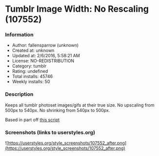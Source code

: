 # Tumblr Image Width: No Rescaling (107552)

### Information
- Author: fallensparrow (unknown)
- Created at: unknown
- Updated at: 2/6/2016, 5:58:21 AM
- License: NO-REDISTRIBUTION
- Category: tumblr
- Rating: undefined
- Total installs: 45746
- Weekly installs: 50


### Description
Keeps all tumblr photoset images/gifs at their true size. No upscaling from 500px to 540px. No shrinking from 540px to 500px. 

Based in part off <a href="https://userstyles.org/styles/106772/fix-new-tumblr-photo-widths">this script</a>


### Screenshots (links to userstyles.org)
![https://userstyles.org/style_screenshots/107552_after.png](https://userstyles.org/style_screenshots/107552_after.png)


